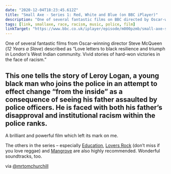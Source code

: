 ```yaml
---
date: "2020-12-04T18:23:45.612Z"
title: "Small Axe - Series 1: Red, White and Blue (on BBC iPlayer)"
description: "One of several fantastic films on BBC directed by Oscar-winning director Steve McQueen."
tags: [link, smallaxe, race, racism, music, police, film]
linkTarget: "https://www.bbc.co.uk/iplayer/episode/m000pzmb/small-axe-series-1-red-white-and-blue"
---
```

One of several fantastic films from Oscar-winning director Steve McQueen (_12 Years a Slave_) described as “Love letters to black resilience and triumph in London's West Indian community. Vivid stories of hard-won victories in the face of racism.”

This one tells the story of Leroy Logan, a young black man who joins the police in an attempt to effect change “from the inside” as a consequence of seeing his father assaulted by police officers. He is faced with both his father’s disapproval and institutional racism within the police ranks.
---

A  brilliant and powerful film which left its mark on me.

The others in the series – especially [Education](https://www.bbc.co.uk/iplayer/episode/m000qfb1/small-axe-series-1-education), [Lovers Rock](https://www.bbc.co.uk/iplayer/episode/m000prjp/small-axe-series-1-lovers-rock) (don’t miss if you love reggae) and [Mangrove](https://www.bbc.co.uk/iplayer/episode/p08vy19b/small-axe-series-1-mangrove) are also highly recommended. Wonderful soundtracks, too. 

via [@mrtomchurchill](https://twitter.com/mrtomchurchill)
